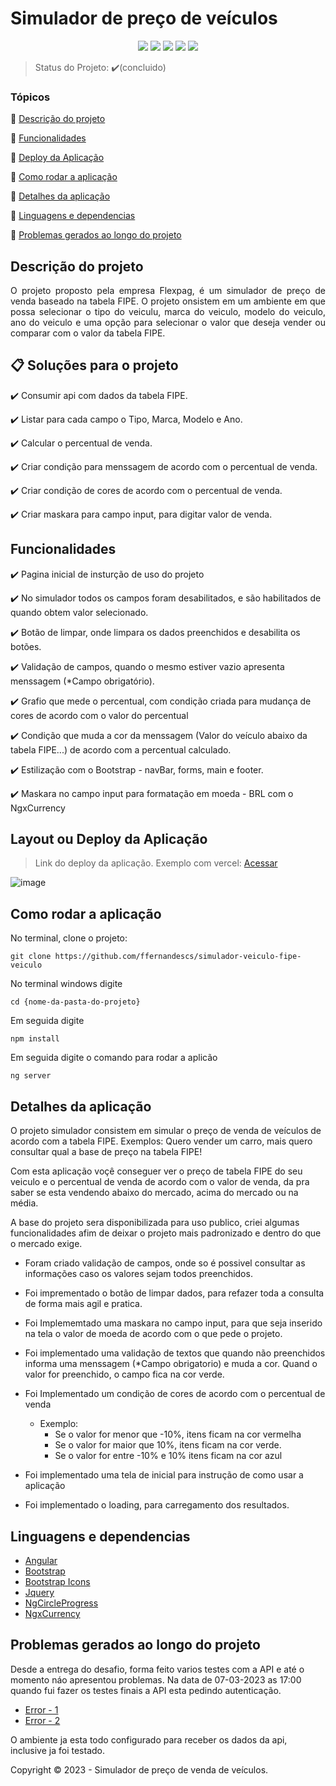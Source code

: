 <h1>Simulador de preço de veículos</h1> 

<p align="center">
  <img src="https://img.shields.io/static/v1?label=angular&message=framework&color=blue&style=for-the-badge&logo=ANGULAR"/>
  <img src="http://img.shields.io/static/v1?label=TypeScript&message=Bootstrap&color=red&style=for-the-badge&logo=typescript"/>
   <img src="http://img.shields.io/static/v1?label=Bootstrap&message=Bootstrap&color=red&style=for-the-badge&logo=bootstrap"/>
  <img src="https://img.shields.io/static/v1?label=Vercel&message=deploy&color=blue&style=for-the-badge&logo=vercel"/>

   <img src="http://img.shields.io/static/v1?label=STATUS&message=CONCLUIDO&color=GREEN&style=for-the-badge"/>
</p>

> Status do Projeto: :heavy_check_mark:(concluido)

### Tópicos 

:small_blue_diamond: [Descrição do projeto](#descrição-do-projeto)

:small_blue_diamond: [Funcionalidades](#funcionalidades)

:small_blue_diamond: [Deploy da Aplicação](#layout-ou-deploy-da-aplicação)

:small_blue_diamond: [Como rodar a aplicação](#como-rodar-a-aplicação)

:small_blue_diamond: [Detalhes da aplicação](#detalhes-da-aplicação)

:small_blue_diamond: [Linguagens e dependencias](#linguagens-e-dependencias)

:small_blue_diamond: [Problemas gerados ao longo do projeto](#problemas-gerados-ao-longo-do-projeto)


## Descrição do projeto 

<p align="justify">
O projeto proposto pela empresa Flexpag, é um simulador de preço de venda baseado na tabela FIPE. O projeto onsistem em um ambiente em que possa selecionar o tipo
do veiculu, marca do veiculo, modelo do veiculo, ano do veiculo e uma opção para selecionar o valor que deseja vender ou comparar com o valor da tabela FIPE.
  
</p>

## 📋 Soluções para o projeto

:heavy_check_mark: Consumir api com dados da tabela FIPE.

:heavy_check_mark: Listar para cada campo o Tipo, Marca, Modelo e Ano.

:heavy_check_mark: Calcular o percentual de venda.

:heavy_check_mark: Criar condição para menssagem de acordo com o percentual de venda.

:heavy_check_mark: Criar condição de cores de acordo com o percentual de venda.

:heavy_check_mark: Criar maskara para campo input, para digitar valor de venda.


## Funcionalidades

:heavy_check_mark: Pagina inicial de insturção de uso do projeto  

:heavy_check_mark: No simulador todos os campos foram desabilitados, e são habilitados de quando obtem valor selecionado.

:heavy_check_mark: Botão de limpar, onde limpara os dados preenchidos e desabilita os botões. 

:heavy_check_mark: Validação de campos, quando o mesmo estiver vazio apresenta menssagem (*Campo obrigatório).

:heavy_check_mark: Grafio que mede o percentual, com condição criada para mudança de cores de acordo com o valor do percentual

:heavy_check_mark: Condição que muda a cor da menssagem (Valor do veículo abaixo da tabela FIPE...) de acordo com a percentual calculado.

:heavy_check_mark: Estilização com o Bootstrap - navBar, forms, main e footer.

:heavy_check_mark: Maskara no campo input para formatação em moeda - BRL com o NgxCurrency


## Layout ou Deploy da Aplicação

> Link do deploy da aplicação. Exemplo com vercel: [Acessar](https://simulador-veiculo-fipe-veiculo-m6ej-4dzyfxpj2-ffernandescs.vercel.app) 

![image](https://user-images.githubusercontent.com/83374517/223592817-0a127fc9-15b8-4ec0-8a43-c1300b10bffc.png)


## Como rodar a aplicação

No terminal, clone o projeto: 

```
git clone https://github.com/ffernandescs/simulador-veiculo-fipe-veiculo
```

No terminal windows digite

```
cd {nome-da-pasta-do-projeto}
```

Em seguida digite

```
npm install
```

Em seguida digite o comando para rodar a aplicão

```
ng server
```

## Detalhes da aplicação

O projeto simulador consistem em simular o preço de venda de veículos de acordo com a tabela FIPE.
Exemplos: Quero vender um carro, mais quero consultar qual a base de preço na tabela FIPE!

Com esta aplicação voçê conseguer ver o preço de tabela FIPE do seu veiculo e o percentual de venda de acordo com o valor de venda, da pra saber se esta vendendo
abaixo do mercado, acima do mercado ou na média.

A base do projeto sera disponibilizada para uso publico, criei algumas funcionalidades afim de deixar o projeto mais padronizado e dentro do que o mercado exige.

  - Foram criado validação de campos, onde so é possivel consultar as informações caso os valores sejam todos preenchidos.

  - Foi imprementado o botão de limpar dados, para refazer toda a consulta de forma mais agil e pratica.

  - Foi Implememtado uma maskara no campo input, para que seja inserido na tela o valor de moeda de acordo com o que pede o projeto.

  - Foi implementado uma validação de textos que quando não preenchidos informa uma menssagem (*Campo obrigatorio) e muda a cor. Quand o valor for preenchido, o campo fica na cor verde.

  - Foi Implementado um condição de cores de acordo com o percentual de venda
      - Exemplo: 
          * Se o valor for menor que -10%, itens ficam na cor vermelha
          * Se o valor for maior que 10%, itens ficam na cor verde.
          * Se o valor for entre -10% e 10% itens ficam na cor azul
        
  - Foi implementado uma tela de inicial para instrução de como usar a aplicação
  - Foi implementado o loading, para carregamento dos resultados.


## Linguagens e dependencias

- [Angular](https://angular.io/start)
- [Bootstrap](https://getbootstrap.com/)
- [Bootstrap Icons](https://icons.getbootstrap.com/)
- [Jquery](https://jquery.com/)
- [NgCircleProgress](https://github.com/bootsoon/ng-circle-progress)
- [NgxCurrency](https://github.com/nbfontana/ngx-currency)


## Problemas gerados ao longo do projeto

Desde a entrega do desafio, forma feito varios testes com a API e até o momento náo apresentou problemas.
Na data de 07-03-2023 as 17:00 quando fui fazer os testes finais a API esta pedindo autenticação.

- [Error - 1](https://user-images.githubusercontent.com/83374517/223601547-6e778450-6ed0-4226-b3f6-3ba2deb86917.png)
- [Error - 2](https://user-images.githubusercontent.com/83374517/223602022-15d14c12-5778-4211-9b44-c3bf4c92cf97.png)

O ambiente ja esta todo configurado para receber os dados da api, inclusive ja foi testado.


Copyright :copyright: 2023 - Simulador de preço de venda de veículos.
